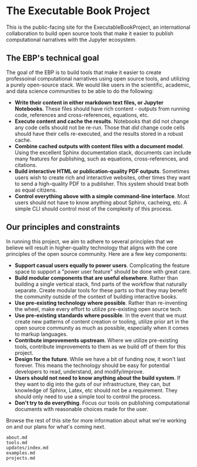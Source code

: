 # The Executable Book Project

This is the public-facing site for the ExecutableBookProject, an international
collaboration to build open source tools that make it easier to publish
computational narratives with the Jupyter ecosystem.

## The EBP's technical goal

The goal of the EBP is to build tools that make it easier to create
professoinal computational narratives using open source tools, and utilizing
a purely open-source stack. We would like users in the scientific, academic,
and data science communities to be able to do the following:

* **Write their content in either markdown text files, or Jupyter Notebooks**.
  These files should have rich content - outputs from running code, references
  and cross-references, equations, etc.
* **Execute content and cache the results**. Notebooks that did not change any
  code cells should not be re-run. Those that *did* change code cells should
  have their cells re-executed, and the results stored in a robust cache.
* **Combine cached outputs with content files with a document model**. Using
  the excellent Sphinx documentation stack, documents can include many features
  for publishing, such as equations, cross-references, and citations.
* **Build interactive HTML or publication-quality PDF outputs**. Sometimes
  users wish to create rich and interactive websites, other times they want to
  send a high-quality PDF to a publisher. This system should treat both as
  equal citizens.
* **Control everything above with a simple command-line interface**. Most
  users should not have to know anything about Sphinx, cacheing, etc. A simple
  CLI should control most of the complexity of this process.

## Our principles and constraints

In running this project, we aim to adhere to several principles that we believe
will result in higher-quality technology that aligns with the core principles
of the open source community. Here are a few key components:

* **Support casual users equally to power users**. Complicating the feature
  space to support a "power user feature" should be done with great care.
* **Build modular components that are useful elsewhere**. Rather than building
  a single vertical stack, find parts of the workflow that naturally separate.
  Create modular tools for these parts so that they may benefit the community
  outside of the context of building interactive books.
* **Use pre-existing technology where possible**. Rather than re-inventing
  the wheel, make every effort to utilize pre-existing open source tech.
* **Use pre-existing standards where possible**. In the event that we must
  create new patterns of content creation or tooling, utilize prior art in
  the open source community as much as possible, especially when it comes to
  markup languages.
* **Contribute improvements upstream**. Where we utilize pre-existing tools,
  contribute improvements to them as we build off of them for this project.
* **Design for the future**. While we have a bit of funding now, it won't last
  forever. This means the technology should be easy for potential developers
  to read, understand, and modify/improve.
* **Users should not need to know anything about the build system**. If they
  want to dig into the guts of our infrastructure, they can, but knowledge
  of Sphinx, Latex, etc should not be a requirement. They should only need to
  use a simple tool to control the process.
* **Don't try to do everything**. Focus our tools on publishing
  computational documents with reasonable choices made for the user.

Browse the rest of this site for more information about what we're working
on and our plans for what's coming next.

```{toctree}
about.md
tools.md
updates/index.md
examples.md
projects.md
```
